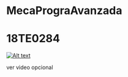 # MecaPrograAvanzada

# 18TE0284


 [![Alt text](https://img.youtube.com/vi/an4b1hH8NyE/0.jpg)](https://www.youtube.com/watch?v=an4b1hH8NyE)
 
 ver video opcional

